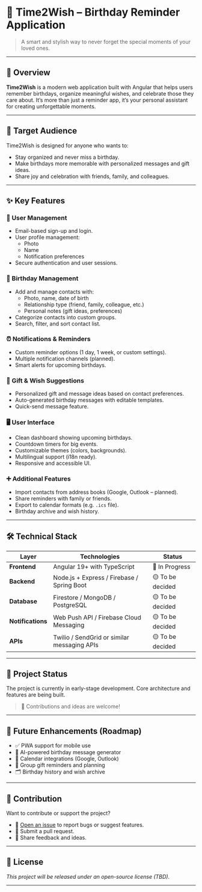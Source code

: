 # 🎉 Time2Wish – Birthday Reminder Application

> A smart and stylish way to never forget the special moments of your loved ones.

---

## 🧭 Overview

**Time2Wish** is a modern web application built with Angular that helps users remember birthdays, organize meaningful wishes, and celebrate those they care about. It’s more than just a reminder app, it’s your personal assistant for creating unforgettable moments.

---

## 👥 Target Audience

Time2Wish is designed for anyone who wants to:

- Stay organized and never miss a birthday.
- Make birthdays more memorable with personalized messages and gift ideas.
- Share joy and celebration with friends, family, and colleagues.

---

## ✨ Key Features

### 🔐 User Management

- Email-based sign-up and login.
- User profile management:
  - Photo
  - Name
  - Notification preferences
- Secure authentication and user sessions.

### 🎂 Birthday Management

- Add and manage contacts with:
  - Photo, name, date of birth
  - Relationship type (friend, family, colleague, etc.)
  - Personal notes (gift ideas, preferences)
- Categorize contacts into custom groups.
- Search, filter, and sort contact list.

### ⏰ Notifications & Reminders

- Custom reminder options (1 day, 1 week, or custom settings).
- Multiple notification channels (planned).
- Smart alerts for upcoming birthdays.

### 🎁 Gift & Wish Suggestions

- Personalized gift and message ideas based on contact preferences.
- Auto-generated birthday messages with editable templates.
- Quick-send message feature.

### 🖥️ User Interface

- Clean dashboard showing upcoming birthdays.
- Countdown timers for big events.
- Customizable themes (colors, backgrounds).
- Multilingual support (i18n ready).
- Responsive and accessible UI.

### ➕ Additional Features

- Import contacts from address books (Google, Outlook – planned).
- Share reminders with family or friends.
- Export to calendar formats (e.g. `.ics` file).
- Birthday archive and wish history.

---

## 🛠️ Technical Stack

| Layer         | Technologies                                | Status          |
|---------------|---------------------------------------------|-----------------|
| **Frontend**  | Angular 19+ with TypeScript                 | 🚧 In Progress  |
| **Backend**   | Node.js + Express / Firebase / Spring Boot | 🟡 To be decided |
| **Database**  | Firestore / MongoDB / PostgreSQL            | 🟡 To be decided |
| **Notifications** | Web Push API / Firebase Cloud Messaging | 🟡 To be decided |
| **APIs**      | Twilio / SendGrid or similar messaging APIs | 🟡 To be decided |

---

## 🚀 Project Status

The project is currently in early-stage development. Core architecture and features are being built.

> 🔧 Contributions and ideas are welcome!

---

## 📌 Future Enhancements (Roadmap)

- ✅ PWA support for mobile use
- 🧠 AI-powered birthday message generator
- 📅 Calendar integrations (Google, Outlook)
- 🎁 Group gift reminders and planning
- 🗂️ Birthday history and wish archive

---

## 🙌 Contribution

Want to contribute or support the project?

- 🐛 [Open an issue](#) to report bugs or suggest features.
- 🚀 Submit a pull request.
- 💬 Share feedback and ideas.

---

## 📄 License

_This project will be released under an open-source license (TBD)._

---
